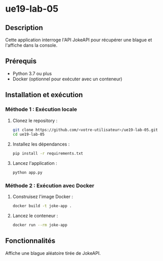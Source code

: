 # ue19-lab-05

## Description
Cette application interroge l'API JokeAPI pour récupérer une blague et l'affiche dans la console.

## Prérequis
- Python 3.7 ou plus
- Docker (optionnel pour exécuter avec un conteneur)

## Installation et exécution

### Méthode 1 : Exécution locale
1. Clonez le repository :
   ```bash
   git clone https://github.com/<votre-utilisateur>/ue19-lab-05.git
   cd ue19-lab-05
2. Installez les dépendances :
   ```bash
   pip install -r requirements.txt
3. Lancez l'application :
   ```bash
   python app.py

### Méthode 2 : Exécution avec Docker
1. Construisez l'image Docker :
    ```bash
   docker build -t joke-app .
2. Lancez le conteneur :
    ```bash
   docker run --rm joke-app
## Fonctionnalités
Affiche une blague aléatoire tirée de JokeAPI.
